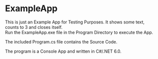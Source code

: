 # ExampleApp

This is just an Example App for Testing Purposes. It shows some text, counts to 3 and closes itself.  
Run the ExampleApp.exe file in the Program Directory to execute the App.  

The included Program.cs file contains the Source Code.

The program is a Console App and written in C#/.NET 6.0. 
